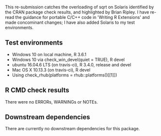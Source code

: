 This re-submission catches the overloading of sqrt on Solaris identified by 
the CRAN package check results, and highlighted by Brian Ripley.
I have re-read the guidance for portable C/C++ code in 'Writing R Extensions'
and made concominant changes; I have also added Solaris to my test environments.

## Test environments
* Windows 10 on local machine, R 3.6.1
* Windows 10 via check_win_devel(quiet = TRUE), R devel
* ubuntu 16.04.6 LTS (on travis-ci), R 3.4.0, release and devel
* Mac OS X 10.13.3 (on travis-ci), R devel
* Using check_rhub(platforms = rhub::platforms()[[1]])

## R CMD check results
There were no ERRORs, WARNINGs or NOTEs.

## Downstream dependencies
There are currently no downstream dependencies for this package.
